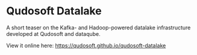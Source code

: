 # Qudosoft Datalake
A short teaser on the Kafka- and Hadoop-powered datalake infrastructure developed at Qudosoft and dataqube.

View it online here: https://qudosoft.github.io/qudosoft-datalake
